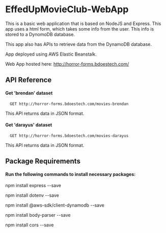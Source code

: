 
# EffedUpMovieClub-WebApp

This is a basic web application that is based on NodeJS and Express. This app uses a html form, which takes some info from the user. This info is stored to a DynomoDB database.

This app also has APIs to retrieve data from the DynamoDB database.

App deployed using AWS Elastic Beanstalk.

Web App hosted here: http://horror-forms.bdoestech.com/
## API Reference

#### Get 'brendan' dataset

```http
  GET http://horror-forms.bdoestech.com/movies-brendan
```
This API returns data in JSON format.

#### Get 'darayus' dataset

```http
  GET http://horror-forms.bdoestech.com/movies-darayus
```
This API returns data in JSON format.

## Package Requirements

#### Run the following commands to install necessary packages:
npm install express --save

npm install dotenv --save

npm install @aws-sdk/client-dynamodb --save

npm install body-parser --save

npm install cors --save
